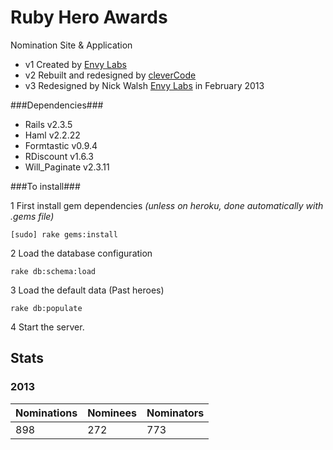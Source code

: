 Ruby Hero Awards
================

Nomination Site & Application

+ v1 Created by [Envy Labs](http://envylabs.com)
+ v2 Rebuilt and redesigned by [cleverCode](http://clevercode.net)
+ v3 Redesigned by Nick Walsh [Envy Labs](http://envylabs.com) in February 2013


###Dependencies###
+ Rails v2.3.5
+ Haml v2.2.22
+ Formtastic v0.9.4
+ RDiscount v1.6.3
+ Will_Paginate v2.3.11


###To install###

1 First install gem dependencies
_(unless on heroku, done automatically with .gems file)_
    
    [sudo] rake gems:install
    


2 Load the database configuration

    rake db:schema:load
    
3 Load the default data (Past heroes)

    rake db:populate
    
4 Start the server.

## Stats

### 2013
| Nominations | Nominees | Nominators | 
| --- | --- | --- | 
| 898 | 272 | 773 |
